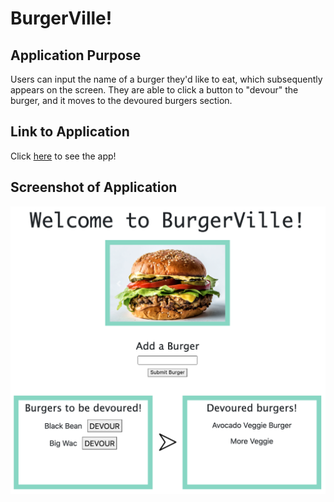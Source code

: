 # BurgerVille!

## Application Purpose
Users can input the name of a burger they'd like to eat, which subsequently appears on the screen. They are able to click a button to "devour" the burger, and it moves to the devoured burgers section.

## Link to Application
Click [here](https://burger-ville.herokuapp.com/burgers) to see the app!

## Screenshot of Application
![BurgerVilleSS](/public/assets/img/ss.png)
